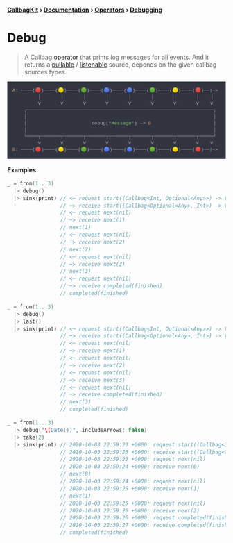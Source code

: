 #### [CallbagKit][Callbag] › [Documentation][Documentation] › [Operators][Operators] › [Debugging][Debugging]
# Debug
> A Callbag [operator][Operators] that prints log messages for all events. And
> it returns a [pullable][Sources] / [listenable][Sources] source, depends on
> the given callbag sources types.

<img src="./Debug.png">

<!-- ```swift
A: ────(🔴)────(🟡)────(🟢)────(🔵)────(🔵)────(🟢)────(🟡)────(🔴)──|─>
         │       │       │       │       │       │       │       │    │
         ⅴ       ⅴ       ⅴ       ⅴ       ⅴ       ⅴ       ⅴ       ⅴ    ⅴ
    ┌──────────────────────────────────────────────────────────────────┐
    │                                                                  │
    │                       debug("Message") -> B                      │
    │                                                                  │
    └────┬───────┬───────┬───────┬───────┬───────┬───────┬───────┬────┬┘
         ⅴ       ⅴ       ⅴ       ⅴ       ⅴ       ⅴ       ⅴ       ⅴ    ⅴ
B: ────(🔴)────(🟡)────(🟢)────(🔵)────(🔵)────(🟢)────(🟡)────(🔴)──|─>
``` -->

**Examples**

```swift
_ = from(1...3)
  |> debug()
  |> sink(print) // ≺─ request start((Callbag<Int, Optional<Any>>) -> Void)
                 // ─≻ receive start((Callbag<Optional<Any>, Int>) -> Void)
                 // ≺─ request next(nil)
                 // ─≻ receive next(1)
                 // next(1)
                 // ≺─ request next(nil)
                 // ─≻ receive next(2)
                 // next(2)
                 // ≺─ request next(nil)
                 // ─≻ receive next(3)
                 // next(3)
                 // ≺─ request next(nil)
                 // ─≻ receive completed(finished)
                 // completed(finished)
```

```swift
_ = from(1...3)
  |> debug()
  |> last()
  |> sink(print) // ≺─ request start((Callbag<Int, Optional<Any>>) -> Void)
                 // ─≻ receive start((Callbag<Optional<Any>, Int>) -> Void)
                 // ≺─ request next(nil)
                 // ─≻ receive next(1)
                 // ≺─ request next(nil)
                 // ─≻ receive next(2)
                 // ≺─ request next(nil)
                 // ─≻ receive next(3)
                 // ≺─ request next(nil)
                 // ─≻ receive completed(finished)
                 // next(3)
                 // completed(finished)
```

```swift
_ = from(1...3)
  |> debug("\(Date())", includeArrows: false)
  |> take(2)
  |> sink(print) // 2020-10-03 22:59:23 +0000: request start((Callbag<Int, Optional<Any>>) -> Void)
                 // 2020-10-03 22:59:23 +0000: receive start((Callbag<Optional<Any>, Int>) -> Void)
                 // 2020-10-03 22:59:23 +0000: request next(nil)
                 // 2020-10-03 22:59:24 +0000: receive next(0)
                 // next(0)
                 // 2020-10-03 22:59:24 +0000: request next(nil)
                 // 2020-10-03 22:59:25 +0000: receive next(1)
                 // next(1)
                 // 2020-10-03 22:59:25 +0000: request next(nil)
                 // 2020-10-03 22:59:26 +0000: receive next(2)
                 // 2020-10-03 22:59:26 +0000: request completed(finished)
                 // 2020-10-03 22:59:27 +0000: receive completed(finished)
                 // completed(finished)
```

[Callbag]: <../../../README.md> (Callbag)
[Documentation]: <../../README.md> (Documentation)
[Operators]: <../README.md> (Operators)
[Debugging]: <./README.md> (Debugging)

[Sources]: <../../Sources/README.md> (Sources)
